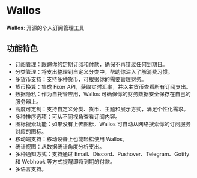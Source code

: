 # Wallos

**Wallos**: 开源的个人订阅管理工具

## 功能特色

- 订阅管理：跟踪你的定期订阅和付款，确保不再错过任何到期日。
- 分类管理：将支出整理到自定义分类中，帮助你深入了解消费习惯。
- 多货币支持：支持多种货币，可根据你的需要管理财务。
- 货币换算：集成 Fixer API，获取实时汇率，并以主货币查看所有订阅支出。
- 数据隐私：作为自托管应用，Wallos 可确保你的财务数据安全保存在自己的服务器上。
- 高度可定制：支持自定义分类、货币、主题和展示方式，满足个性化需求。
- 多种排序选项：可从不同视角查看订阅内容。
- 图标搜索功能：如果没有上传图标，Wallos 可自动从网络搜索你的订阅服务对应的图标。
- 移动端支持：移动设备上也能轻松使用 Wallos。
- 统计视图：从数据统计角度分析支出。
- 多种通知方式：支持通过 Email、Discord、Pushover、Telegram、Gotify 和 Webhook 等方式提醒即将到期的付款。
- 多语言支持。
